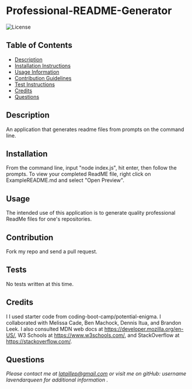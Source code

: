 # Professional-README-Generator

![License](https://img.shields.io/badge/License-MIT-blue.svg)

## Table of Contents

- [Description](#description)
- [Installation Instructions](#installation)
- [Usage Information](#usage)
- [Contribution Guidelines](#contribution)
- [Test Instructions](#tests)
- [Credits](#credits)
- [Questions](#questions)

## Description

An application that generates readme files from prompts on the command line.

## Installation

From the command line, input "node index.js", hit enter, then follow the prompts. To view your completed ReadME file, right click on ExampleREADME.md and select "Open Preview".

## Usage

The intended use of this application is to generate quality professional ReadMe files for one's repositories.

## Contribution

Fork my repo and send a pull request.

## Tests

No tests written at this time.

## Credits

I I used starter code from coding-boot-camp/potential-enigma. I collaborated with Melissa Cade, Ben Machock, Dennis Itua, and Brandon Leek. I also consulted MDN web docs at https://developer.mozilla.org/en-US/, W3 Schools at https://www.w3schools.com/, and StackOverflow at https://stackoverflow.com/.

## Questions

_Please contact me at lataillep@gmail.com or visit me on gitHub: username lavendarqueen for additional information ._
